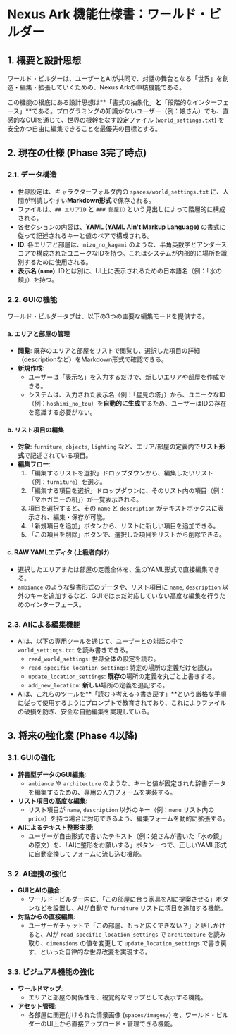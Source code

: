 # Nexus Ark 機能仕様書：ワールド・ビルダー

## 1. 概要と設計思想

ワールド・ビルダーは、ユーザーとAIが共同で、対話の舞台となる「世界」を創造・編集・拡張していくための、Nexus Arkの中核機能である。

この機能の根底にある設計思想は**「書式の抽象化」**と**「段階的なインターフェース」**である。プログラミングの知識がないユーザー（例：娘さん）でも、直感的なGUIを通じて、世界の根幹をなす設定ファイル (`world_settings.txt`) を安全かつ自由に編集できることを最優先の目標とする。

## 2. 現在の仕様 (Phase 3完了時点)

### 2.1. データ構造

*   世界設定は、キャラクターフォルダ内の `spaces/world_settings.txt` に、人間が判読しやすい**Markdown形式**で保存される。
*   ファイルは、`## エリアID` と `### 部屋ID` という見出しによって階層的に構成される。
*   各セクションの内容は、**YAML (YAML Ain't Markup Language)** の書式に従って記述されるキーと値のペアで構成される。
*   **ID**: 各エリアと部屋は、`mizu_no_kagami` のような、半角英数字とアンダースコアで構成されたユニークなIDを持つ。これはシステムが内部的に場所を識別するために使用される。
*   **表示名 (`name`)**: IDとは別に、UI上に表示されるための日本語名（例：「水の鏡」）を持つ。

### 2.2. GUIの機能

ワールド・ビルダータブは、以下の3つの主要な編集モードを提供する。

#### a. エリアと部屋の管理
*   **閲覧**: 既存のエリアと部屋をリストで閲覧し、選択した項目の詳細（descriptionなど）をMarkdown形式で確認できる。
*   **新規作成**:
    *   ユーザーは「表示名」を入力するだけで、新しいエリアや部屋を作成できる。
    *   システムは、入力された表示名（例：「星見の塔」）から、ユニークなID（例：`hoshimi_no_tou`）を**自動的に生成**するため、ユーザーはIDの存在を意識する必要がない。

#### b. リスト項目の編集
*   **対象**: `furniture`, `objects`, `lighting` など、エリア/部屋の定義内で**リスト形式**で記述されている項目。
*   **編集フロー**:
    1.  「編集するリストを選択」ドロップダウンから、編集したいリスト（例：`furniture`）を選ぶ。
    2.  「編集する項目を選択」ドロップダウンに、そのリスト内の項目（例：「マホガニーの机」）が一覧表示される。
    3.  項目を選択すると、その `name` と `description` がテキストボックスに表示され、編集・保存が可能。
    4.  「新規項目を追加」ボタンから、リストに新しい項目を追加できる。
    5.  「この項目を削除」ボタンで、選択した項目をリストから削除できる。

#### c. RAW YAMLエディタ (上級者向け)
*   選択したエリアまたは部屋の定義全体を、生のYAML形式で直接編集できる。
*   `ambiance` のような辞書形式のデータや、リスト項目に `name`, `description` 以外のキーを追加するなど、GUIではまだ対応していない高度な編集を行うためのインターフェース。

### 2.3. AIによる編集機能
*   AIは、以下の専用ツールを通じて、ユーザーとの対話の中で `world_settings.txt` を読み書きできる。
    *   `read_world_settings`: 世界全体の設定を読む。
    *   `read_specific_location_settings`: 特定の場所の定義だけを読む。
    *   `update_location_settings`: **既存の**場所の定義を丸ごと上書きする。
    *   `add_new_location`: **新しい**場所の定義を追記する。
*   AIは、これらのツールを**「読む→考える→書き戻す」**という厳格な手順に従って使用するようにプロンプトで教育されており、これによりファイルの破損を防ぎ、安全な自動編集を実現している。

## 3. 将来の強化案 (Phase 4以降)

### 3.1. GUIの強化

*   **辞書型データのGUI編集**:
    *   `ambiance` や `architecture` のような、キーと値が固定された辞書データを編集するための、専用の入力フォームを実装する。
*   **リスト項目の高度な編集**:
    *   リスト項目が `name`, `description` 以外のキー（例：`menu` リスト内の `price`）を持つ場合に対応できるよう、編集フォームを動的に拡張する。
*   **AIによるテキスト整形支援**:
    *   ユーザーが自由形式で書いたテキスト（例：娘さんが書いた「水の鏡」の原文）を、「AIに整形をお願いする」ボタン一つで、正しいYAML形式に自動変換してフォームに流し込む機能。

### 3.2. AI連携の強化

*   **GUIとAIの融合**:
    *   ワールド・ビルダー内に、「この部屋に合う家具をAIに提案させる」ボタンなどを設置し、AIが自動で `furniture` リストに項目を追加する機能。
*   **対話からの直接編集**:
    *   ユーザーがチャットで「この部屋、もっと広くできない？」と話しかけると、AIが `read_specific_location_settings` で `architecture` を読み取り、`dimensions` の値を変更して `update_location_settings` で書き戻す、といった自律的な世界改変を実現する。

### 3.3. ビジュアル機能の強化

*   **ワールドマップ**:
    *   エリアと部屋の関係性を、視覚的なマップとして表示する機能。
*   **アセット管理**:
    *   各部屋に関連付けられた情景画像 (`spaces/images/`) を、ワールド・ビルダーのUI上から直接アップロード・管理できる機能。
